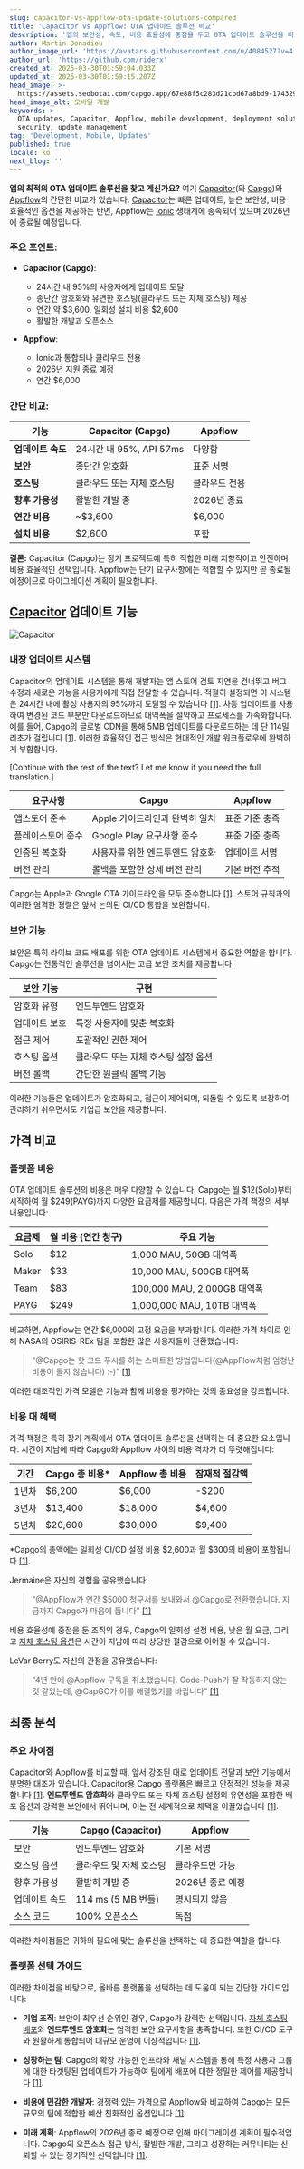 ```yaml
---
slug: capacitor-vs-appflow-ota-update-solutions-compared
title: 'Capacitor vs Appflow: OTA 업데이트 솔루션 비교'
description: '앱의 보안성, 속도, 비용 효율성에 중점을 두고 OTA 업데이트 솔루션을 비교하여 가장 적합한 것을 찾으세요.'
author: Martin Donadieu
author_image_url: 'https://avatars.githubusercontent.com/u/4084527?v=4'
author_url: 'https://github.com/riderx'
created_at: 2025-03-30T01:59:04.033Z
updated_at: 2025-03-30T01:59:15.207Z
head_image: >-
  https://assets.seobotai.com/capgo.app/67e88f5c283d21cbd67a8bd9-1743299955207.jpg
head_image_alt: 모바일 개발
keywords: >-
  OTA updates, Capacitor, Appflow, mobile development, deployment solutions, app
  security, update management
tag: 'Development, Mobile, Updates'
published: true
locale: ko
next_blog: ''
---
```

**앱의 최적의 OTA 업데이트 솔루션을 찾고 계신가요?** 여기 [Capacitor](https://capacitorjs.com/)(와 [Capgo](https://capgo.app/))와 [Appflow](https://ionic.io/appflow/)의 간단한 비교가 있습니다. [Capacitor](https://capacitorjs.com/)는 빠른 업데이트, 높은 보안성, 비용 효율적인 옵션을 제공하는 반면, Appflow는 [Ionic](https://ionicframework.com/) 생태계에 종속되어 있으며 2026년에 종료될 예정입니다.

### 주요 포인트:

-   **Capacitor (Capgo)**:
    
    -   24시간 내 95%의 사용자에게 업데이트 도달
    -   종단간 암호화와 유연한 호스팅(클라우드 또는 자체 호스팅) 제공
    -   연간 약 $3,600, 일회성 설치 비용 $2,600
    -   활발한 개발과 오픈소스
-   **Appflow**:
    
    -   Ionic과 통합되나 클라우드 전용
    -   2026년 지원 종료 예정
    -   연간 $6,000

### 간단 비교:

| 기능 | Capacitor (Capgo) | Appflow |
| --- | --- | --- |
| **업데이트 속도** | 24시간 내 95%, API 57ms | 다양함 |
| **보안** | 종단간 암호화 | 표준 서명 |
| **호스팅** | 클라우드 또는 자체 호스팅 | 클라우드 전용 |
| **향후 가용성** | 활발한 개발 중 | 2026년 종료 |
| **연간 비용** | ~$3,600 | $6,000 |
| **설치 비용** | $2,600 | 포함 |

**결론:** Capacitor (Capgo)는 장기 프로젝트에 특히 적합한 미래 지향적이고 안전하며 비용 효율적인 선택입니다. Appflow는 단기 요구사항에는 적합할 수 있지만 곧 종료될 예정이므로 마이그레이션 계획이 필요합니다.

## [Capacitor](https://capacitorjs.com/) 업데이트 기능

![Capacitor](https://assets.seobotai.com/capgo.app/67e88f5c283d21cbd67a8bd9/7e137b9b90adb3934b29b03381f213c1.jpg)

### 내장 업데이트 시스템

Capacitor의 업데이트 시스템을 통해 개발자는 앱 스토어 검토 지연을 건너뛰고 버그 수정과 새로운 기능을 사용자에게 직접 전달할 수 있습니다. 적절히 설정되면 이 시스템은 24시간 내에 활성 사용자의 95%까지 도달할 수 있습니다 [\[1\]](https://capgo.app/). 차등 업데이트를 사용하여 변경된 코드 부분만 다운로드하므로 대역폭을 절약하고 프로세스를 가속화합니다. 예를 들어, Capgo의 글로벌 CDN을 통해 5MB 업데이트를 다운로드하는 데 단 114밀리초가 걸립니다 [\[1\]](https://capgo.app/). 이러한 효율적인 접근 방식은 현대적인 개발 워크플로우에 완벽하게 부합합니다.

[Continue with the rest of the text? Let me know if you need the full translation.]

| 요구사항 | Capgo | Appflow |
| --- | --- | --- |
| 앱스토어 준수 | Apple 가이드라인과 완벽히 일치 | 표준 기준 충족 |
| 플레이스토어 준수 | Google Play 요구사항 준수 | 표준 기준 충족 |
| 인증된 복호화 | 사용자를 위한 엔드투엔드 암호화 | 업데이트 서명 |
| 버전 관리 | 롤백을 포함한 상세 버전 관리 | 기본 버전 추적 |

Capgo는 Apple과 Google OTA 가이드라인을 모두 준수합니다 [\[1\]](https://capgo.app/). 스토어 규칙과의 이러한 엄격한 정렬은 앞서 논의된 CI/CD 통합을 보완합니다.

### 보안 기능

보안은 특히 라이브 코드 배포를 위한 OTA 업데이트 시스템에서 중요한 역할을 합니다. Capgo는 전통적인 솔루션을 넘어서는 고급 보안 조치를 제공합니다:

| 보안 기능 | 구현 |
| --- | --- |
| 암호화 유형 | 엔드투엔드 암호화 |
| 업데이트 보호 | 특정 사용자에 맞춘 복호화 |
| 접근 제어 | 포괄적인 권한 제어 |
| 호스팅 옵션 | 클라우드 또는 자체 호스팅 설정 옵션 |
| 버전 롤백 | 간단한 원클릭 롤백 기능 |

이러한 기능들은 업데이트가 암호화되고, 접근이 제어되며, 되돌릴 수 있도록 보장하여 관리하기 쉬우면서도 기업급 보안을 제공합니다.

## 가격 비교

### 플랫폼 비용

OTA 업데이트 솔루션의 비용은 매우 다양할 수 있습니다. Capgo는 월 $12(Solo)부터 시작하여 월 $249(PAYG)까지 다양한 요금제를 제공합니다. 다음은 가격 책정의 세부 내용입니다:

| 요금제 | 월 비용 (연간 청구) | 주요 기능 |
| --- | --- | --- |
| Solo | $12 | 1,000 MAU, 50GB 대역폭 |
| Maker | $33 | 10,000 MAU, 500GB 대역폭 |
| Team | $83 | 100,000 MAU, 2,000GB 대역폭 |
| PAYG | $249 | 1,000,000 MAU, 10TB 대역폭 |

비교하면, Appflow는 연간 $6,000의 고정 요금을 부과합니다. 이러한 가격 차이로 인해 NASA의 OSIRIS-REx 팀을 포함한 많은 사용자들이 전환했습니다:

> "@Capgo는 핫 코드 푸시를 하는 스마트한 방법입니다(@AppFlow처럼 엄청난 비용이 들지 않습니다) :-)" [\[1\]](https://capgo.app/)

이러한 대조적인 가격 모델은 기능과 함께 비용을 평가하는 것의 중요성을 강조합니다.

### 비용 대 혜택

가격 책정은 특히 장기 계획에서 OTA 업데이트 솔루션을 선택하는 데 중요한 요소입니다. 시간이 지남에 따라 Capgo와 Appflow 사이의 비용 격차가 더 뚜렷해집니다:

| 기간 | Capgo 총 비용\* | Appflow 총 비용 | 잠재적 절감액 |
| --- | --- | --- | --- |
| 1년차 | $6,200 | $6,000 | \-$200 |
| 3년차 | $13,400 | $18,000 | $4,600 |
| 5년차 | $20,600 | $30,000 | $9,400 |

\*Capgo의 총액에는 일회성 CI/CD 설정 비용 $2,600과 월 $300의 비용이 포함됩니다 [\[1\]](https://capgo.app/).

Jermaine은 자신의 경험을 공유했습니다:

> "@AppFlow가 연간 $5000 청구서를 보내와서 @Capgo로 전환했습니다. 지금까지 Capgo가 마음에 듭니다" [\[1\]](https://capgo.app/)

비용 효율성에 중점을 둔 조직의 경우, Capgo의 일회성 설정 비용, 낮은 월 요금, 그리고 [자체 호스팅 옵션](https://capgo.app/blog/self-hosted-capgo/)은 시간이 지남에 따라 상당한 절감으로 이어질 수 있습니다.

LeVar Berry도 자신의 관점을 공유했습니다:

> "4년 만에 @Appflow 구독을 취소했습니다. Code-Push가 잘 작동하지 않는 것 같았는데, @CapGO가 이를 해결했기를 바랍니다" [\[1\]](https://capgo.app/)

## 최종 분석

### 주요 차이점

Capacitor와 Appflow를 비교할 때, 앞서 강조된 대로 업데이트 전달과 보안 기능에서 분명한 대조가 있습니다. Capacitor용 Capgo 플랫폼은 빠르고 안정적인 성능을 제공합니다 [\[1\]](https://capgo.app/). **엔드투엔드 암호화**와 클라우드 또는 자체 호스팅 설정의 유연성을 포함한 배포 옵션과 강력한 보안에서 뛰어나며, 이는 전 세계적으로 채택을 이끌었습니다 [\[1\]](https://capgo.app/).

| 기능 | Capgo (Capacitor) | Appflow |
| --- | --- | --- |
| 보안 | 엔드투엔드 암호화 | 기본 서명 |
| 호스팅 옵션 | 클라우드 및 자체 호스팅 | 클라우드만 가능 |
| 향후 가용성 | 활발히 개발 중 | 2026년 종료 예정 |
| 업데이트 속도 | 114 ms (5 MB 번들) | 명시되지 않음 |
| 소스 코드 | 100% 오픈소스 | 독점 |

이러한 차이점들은 귀하의 필요에 맞는 솔루션을 선택하는 데 중요한 역할을 합니다.

### 플랫폼 선택 가이드

이러한 차이점을 바탕으로, 올바른 플랫폼을 선택하는 데 도움이 되는 간단한 가이드입니다:

-   **기업 조직**: 보안이 최우선 순위인 경우, Capgo가 강력한 선택입니다. [자체 호스팅 배포](https://capgo.app/blog/self-hosted-capgo/)와 **엔드투엔드 암호화**는 엄격한 보안 요구사항을 충족합니다. 또한 CI/CD 도구와 원활하게 통합되어 대규모 운영에 이상적입니다 [\[1\]](https://capgo.app/).
    
-   **성장하는 팀**: Capgo의 확장 가능한 인프라와 채널 시스템을 통해 특정 사용자 그룹에 대한 타겟팅된 업데이트가 가능하여 팀에게 배포에 대한 정밀한 제어를 제공합니다 [\[1\]](https://capgo.app/).
    
-   **비용에 민감한 개발자**: 경쟁력 있는 가격으로 Appflow와 비교하여 Capgo는 모든 규모의 팀에 적합한 예산 친화적인 옵션입니다 [\[1\]](https://capgo.app/).
    
-   **미래 계획**: Appflow의 2026년 종료 예정으로 인해 마이그레이션 계획이 필수적입니다. Capgo의 오픈소스 접근 방식, 활발한 개발, 그리고 성장하는 커뮤니티는 신뢰할 수 있는 장기적인 선택입니다 [\[1\]](https://capgo.app/).
